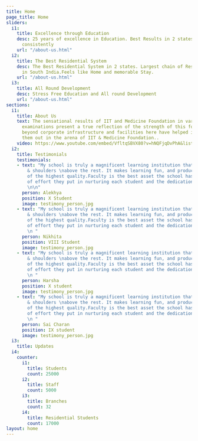 ```yaml
---
title: Home
page_title: Home
sliders:
  i1:
    title: Excellence through Education
    desc: 25 years of excellence in Education. Best Results in 2 states year on year
      consistently
    url: "/about-us.html"
  i2:
    title: The Best Residential System
    desc: The Best Residential System in 2 states. Largest chain of Residential Schools
      in South India.Feels like Home and memorable Stay.
    url: "/about-us.html"
  i3:
    title: All Round Development
    desc: Stress Free Education and All round Development
    url: "/about-us.html"
sections:
  i1:
    title: About Us
    text: The sensational results of IIT and Medicine Foundation in various entrance
      examinations present a true reflection of the strength of this foundation. The
      beyond corporate infrastructure and facilities here have helped in singling
      them out in the arena of IIT & Medicine Foundation..
    video: https://www.youtube.com/embed/VfltqSBVX80?v=hNQFjqDvPhA&list=PLx-qGAzjv13c00FYZMLAJm65WjsT3ZmDR
  i2:
    title: Testimonials
    testimonials:
    - text: "My school is truly a magnificent learning institution that stands head
        & shoulders \nabove the rest. It makes learning fun, and produces students
        of the highest quality.Faculty is the best asset the school has got, the amount
        of effort they put in nurturing each student and the dedication, is priceless.
        \n\n"
      person: Alekhya
      position: X Student
      image: testimony_person.jpg
    - text: "My school is truly a magnificent learning institution that stands head
        & shoulders \nabove the rest. It makes learning fun, and produces students
        of the highest quality.Faculty is the best asset the school has got, the amount
        of effort they put in nurturing each student and the dedication, is priceless.
        \n "
      person: Nikhita
      position: VIII Student
      image: testimony_person.jpg
    - text: "My school is truly a magnificent learning institution that stands head
        & shoulders \nabove the rest. It makes learning fun, and produces students
        of the highest quality.Faculty is the best asset the school has got, the amount
        of effort they put in nurturing each student and the dedication, is priceless.
        \n "
      person: Harsha
      position: X student
      image: testimony_person.jpg
    - text: "My school is truly a magnificent learning institution that stands head
        & shoulders \nabove the rest. It makes learning fun, and produces students
        of the highest quality.Faculty is the best asset the school has got, the amount
        of effort they put in nurturing each student and the dedication, is priceless.
        \n "
      person: Sai Charan
      position: IX student
      image: testimony_person.jpg
  i3:
    title: Updates
  i4:
    counter:
      i1:
        title: Students
        count: 25000
      i2:
        title: Staff
        count: 5000
      i3:
        title: Branches
        count: 32
      i4:
        title: Residential Students
        count: 17000
layout: home
---
```


